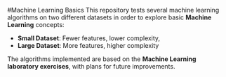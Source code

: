 #Machine Learning Basics
This repository tests several machine learning algorithms on two different datasets in order to explore basic **Machine Learning** concepts: 
  - **Small Dataset**: Fewer features, lower complexity,   
  - **Large Dataset**: More features, higher complexity

The algorithms implemented are based on the **Machine Learning laboratory exercises**, with plans for future improvements.
